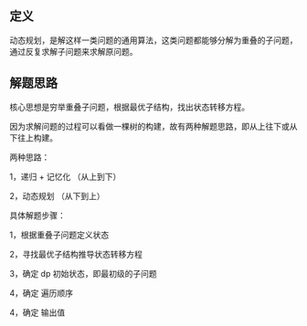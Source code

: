 ## 定义

动态规划，是解这样一类问题的通用算法，这类问题都能够分解为重叠的子问题，通过反复求解子问题来求解原问题。

## 解题思路

核心思想是穷举重叠子问题，根据最优子结构，找出状态转移方程。

因为求解问题的过程可以看做一棵树的构建，故有两种解题思路，即从上往下或从下往上构建。

两种思路：
  
  1，递归 + 记忆化 （从上到下）
  
  2，动态规划 （从下到上）


具体解题步骤：

1，根据重叠子问题定义状态

2，寻找最优子结构推导状态转移方程

3，确定 dp 初始状态，即最初级的子问题

4，确定 遍历顺序

4，确定 输出值